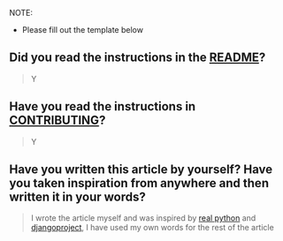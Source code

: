 NOTE:
- Please fill out the template below 

## Did you read the instructions in the [README](https://github.com/the-ethan-hunt/first-timers-guide/blob/master/README.md)?

> Y

## Have you read the instructions in [CONTRIBUTING](https://github.com/the-ethan-hunt/first-timers-guide/blob/master/CONTRIBUTING.md)?

> Y

## Have you written this article by yourself? Have you taken inspiration from anywhere and then written it in your words?

> I wrote the article myself and was inspired by [real python](https://realpython.com/django-setup/) and [djangoproject](https://www.djangoproject.com/start/), I have used my own words for the rest of the article

